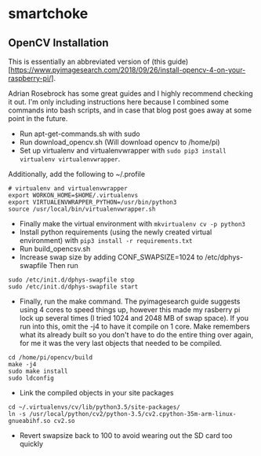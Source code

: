 # smartchoke

## OpenCV Installation
This is essentially an abbreviated version of (this guide)[https://www.pyimagesearch.com/2018/09/26/install-opencv-4-on-your-raspberry-pi/]. 

Adrian Rosebrock has some great guides and I highly recommend checking it out.  I'm only including instructions here because I combined some 
commands into bash scripts, and in case that blog post goes away at some point in the future.

* Run apt-get-commands.sh with sudo
* Run download_opencv.sh (Will download opencv to /home/pi)
* Set up virtualenv and virtualenvwrapper with ````sudo pip3 install virtualenv virtualenvwrapper````.  

Additionally, add the following to ~/.profile

```
# virtualenv and virtualenvwrapper
export WORKON_HOME=$HOME/.virtualenvs
export VIRTUALENVWRAPPER_PYTHON=/usr/bin/python3
source /usr/local/bin/virtualenvwrapper.sh
```

* Finally make the virtual environment with ````mkvirtualenv cv -p python3````
* Install python requirements (using the newly created virtual environment) with ````pip3 install -r requirements.txt````
* Run build_opencsv.sh
* Increase swap size by adding CONF_SWAPSIZE=1024 to /etc/dphys-swapfile  Then run 

````
sudo /etc/init.d/dphys-swapfile stop
sudo /etc/init.d/dphys-swapfile start
````

* Finally, run the make command.  The pyimagesearch guide suggests using 4 cores to speed things up, however 
this made my rasberry pi lock up several times (I tried 1024 and 2048 MB of swap space).  If you run into this, 
omit the -j4 to have it compile on 1 core.  Make remembers what its already built so you don't have to do the entire 
thing over again, for me it was the very last objects that needed to be compiled.

````
cd /home/pi/opencv/build
make -j4
sudo make install
sudo ldconfig
````

* Link the compiled objects in your site packages

````
cd ~/.virtualenvs/cv/lib/python3.5/site-packages/
ln -s /usr/local/python/cv2/python-3.5/cv2.cpython-35m-arm-linux-gnueabihf.so cv2.so
````

* Revert swapsize back to 100 to avoid wearing out the SD card too quickly

